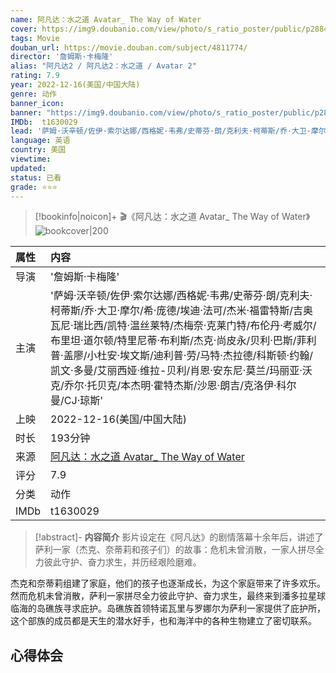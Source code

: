 ```yaml
---
name: 阿凡达：水之道 Avatar_ The Way of Water
cover: https://img9.doubanio.com/view/photo/s_ratio_poster/public/p2884182275.jpg
tags: Movie
douban_url: https://movie.douban.com/subject/4811774/
director: '詹姆斯·卡梅隆'
alias: "阿凡达2 / 阿凡达2：水之道 / Avatar 2"
rating: 7.9
year: 2022-12-16(美国/中国大陆)
genre: 动作
banner_icon: 
banner: "https://img9.doubanio.com/view/photo/s_ratio_poster/public/p2884182275.jpg"
IMDb:  t1630029
lead: '萨姆·沃辛顿/佐伊·索尔达娜/西格妮·韦弗/史蒂芬·朗/克利夫·柯蒂斯/乔·大卫·摩尔/希·庞德/埃迪·法可/杰米·福雷特斯/吉奥瓦尼·瑞比西/凯特·温丝莱特/杰梅奈·克莱门特/布伦丹·考威尔/布里坦·道尔顿/特里尼蒂·布利斯/杰克·尚皮永/贝利·巴斯/菲利普·盖廖/小杜安·埃文斯/迪利普·劳/马特·杰拉德/科斯顿·约翰/凯文·多曼/艾丽西娅·维拉-贝利/肖恩·安东尼·莫兰/玛丽亚·沃克/乔尔·托贝克/本杰明·霍特杰斯/沙恩·朗吉/克洛伊·科尔曼/CJ·琼斯' 
language: 英语 
country: 美国 
viewtime:
updated: 
status: 已看
grade: ⭐️⭐️⭐️
---
```

> [!bookinfo|noicon]+ 🎬《阿凡达：水之道 Avatar_ The Way of Water》
> ![bookcover|200](https://img9.doubanio.com/view/photo/s_ratio_poster/public/p2884182275.jpg)
>
| 属性 | 内容                                       |
|:---- |:------------------------------------------ |
| 导演 | '詹姆斯·卡梅隆'                         |
| 主演 | '萨姆·沃辛顿/佐伊·索尔达娜/西格妮·韦弗/史蒂芬·朗/克利夫·柯蒂斯/乔·大卫·摩尔/希·庞德/埃迪·法可/杰米·福雷特斯/吉奥瓦尼·瑞比西/凯特·温丝莱特/杰梅奈·克莱门特/布伦丹·考威尔/布里坦·道尔顿/特里尼蒂·布利斯/杰克·尚皮永/贝利·巴斯/菲利普·盖廖/小杜安·埃文斯/迪利普·劳/马特·杰拉德/科斯顿·约翰/凯文·多曼/艾丽西娅·维拉-贝利/肖恩·安东尼·莫兰/玛丽亚·沃克/乔尔·托贝克/本杰明·霍特杰斯/沙恩·朗吉/克洛伊·科尔曼/CJ·琼斯'                             |
| 上映 | 2022-12-16(美国/中国大陆)                             |
| 时长 | 193分钟                   |
| 来源 | [阿凡达：水之道 Avatar_ The Way of Water](https://movie.douban.com/subject/4811774/) |
| 评分 | 7.9                           |
| 分类 | 动作                            |
| IMDb | t1630029                             | 

> [!abstract]- **内容简介**
>  影片设定在《阿凡达》的剧情落幕十余年后，讲述了萨利一家（杰克、奈蒂莉和孩子们）的故事：危机未曾消散，一家人拼尽全力彼此守护、奋力求生，并历经艰险磨难。

















杰克和奈蒂莉组建了家庭，他们的孩子也逐渐成长，为这个家庭带来了许多欢乐。然而危机未曾消散，萨利一家拼尽全力彼此守护、奋力求生，最终来到潘多拉星球临海的岛礁族寻求庇护。岛礁族首领特诺瓦里与罗娜尔为萨利一家提供了庇护所，这个部族的成员都是天生的潜水好手，也和海洋中的各种生物建立了密切联系。
>  
## 心得体会
